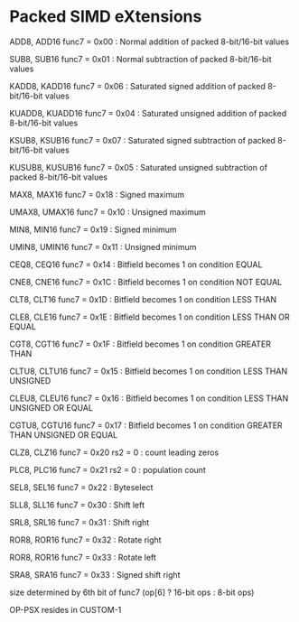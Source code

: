 # Packed SIMD eXtensions 

ADD8, ADD16 func7 = 0x00 : Normal addition of packed 8-bit/16-bit values

SUB8, SUB16 func7 = 0x01 : Normal subtraction of packed 8-bit/16-bit values 

KADD8, KADD16 func7 = 0x06  : Saturated signed addition of packed 8-bit/16-bit values

KUADD8, KUADD16 func7 = 0x04 : Saturated unsigned addition of packed 8-bit/16-bit values

KSUB8, KSUB16 func7 = 0x07 : Saturated signed subtraction of packed 8-bit/16-bit values

KUSUB8, KUSUB16 func7 = 0x05 : Saturated unsigned subtraction of packed 8-bit/16-bit values

MAX8, MAX16 func7 = 0x18 : Signed maximum

UMAX8, UMAX16 func7 = 0x10 : Unsigned maximum

MIN8, MIN16 func7 = 0x19 : Signed minimum

UMIN8, UMIN16 func7 = 0x11 : Unsigned minimum

CEQ8, CEQ16 func7 = 0x14 : Bitfield becomes 1 on condition EQUAL

CNE8, CNE16 func7 = 0x1C : Bitfield becomes 1 on condition NOT EQUAL

CLT8, CLT16 func7 = 0x1D : Bitfield becomes 1 on condition LESS THAN

CLE8, CLE16 func7 = 0x1E : Bitfield becomes 1 on condition LESS THAN OR EQUAL

CGT8, CGT16 func7 = 0x1F : Bitfield becomes 1 on condition GREATER THAN

CLTU8, CLTU16 func7 = 0x15 : Bitfield becomes 1 on condition LESS THAN UNSIGNED

CLEU8, CLEU16 func7 = 0x16 : Bitfield becomes 1 on condition LESS THAN UNSIGNED OR EQUAL

CGTU8, CGTU16 func7 = 0x17 : Bitfield becomes 1 on condition GREATER THAN UNSIGNED OR EQUAL

CLZ8, CLZ16 func7 = 0x20 rs2 = 0 : count leading zeros

PLC8, PLC16 func7 = 0x21 rs2 = 0 : population count

SEL8, SEL16 func7 = 0x22 : Byteselect

SLL8, SLL16 func7 = 0x30 : Shift left

SRL8, SRL16 func7 = 0x31 : Shift right

ROR8, ROR16 func7 = 0x32 : Rotate right

ROR8, ROR16 func7 = 0x33 : Rotate left

SRA8, SRA16 func7 = 0x33 : Signed shift right

size determined by 6th bit of func7 (op[6] ? 16-bit ops : 8-bit ops)

OP-PSX resides in CUSTOM-1